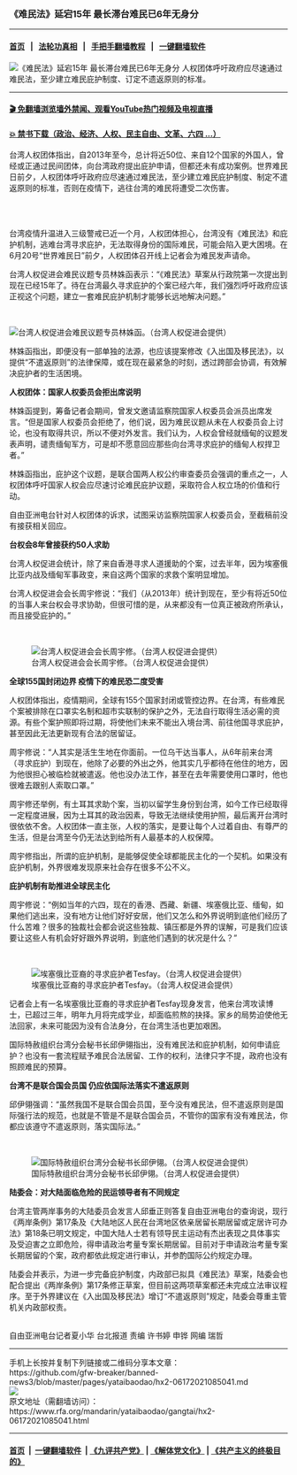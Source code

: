 ### 《难民法》延宕15年 最长滞台难民已6年无身分
------------------------

#### [首页](https://github.com/gfw-breaker/banned-news3/blob/master/README.md) &nbsp;&nbsp;|&nbsp;&nbsp; [法轮功真相](https://github.com/begood0513/basic/blob/master/README.md)  &nbsp;&nbsp;|&nbsp;&nbsp; [手把手翻墙教程](https://github.com/gfw-breaker/guides/wiki)  &nbsp;&nbsp;|&nbsp;&nbsp; [一键翻墙软件](https://github.com/gfw-breaker/nogfw/blob/master/README.md)  



<div id="headerimg">
 <img alt="《难民法》延宕15年 最长滞台难民已6年无身分" src="https://www.rfa.org/mandarin/yataibaodao/gangtai/hx2-06172021085041.html/@@images/66b81c7b-a87c-4f4e-9581-2d0f5c366213.jpeg" title="《难民法》延宕15年 最长滞台难民已6年无身分"/>
 <span class="lead_image_caption">
  人权团体呼吁政府应尽速通过难民法，至少建立难民庇护制度、订定不遗返原则的标准。
 </span>
 <!-- zoomattribute -->
</div>

<hr/>


#### [ 🎬  免翻墙浏览墙外禁闻、观看YouTube热门视频及电视直播](https://github.com/gfw-breaker/HelloWorld)

#### [ 💥  禁书下载（政治、经济、人权、民主自由、文革、六四 ...）](https://github.com/gfw-breaker/books/blob/master/README.md)

<div id="storytext">
 <p>
  台湾人权团体指出，自2013年至今，总计将近50位、来自12个国家的外国人，曾经或正通过民间团体，向台湾政府提出庇护申请，但都还未有成功案例。世界难民日前夕，人权团体呼吁政府应尽速通过难民法，至少建立难民庇护制度、制定不遣返原则的标准，否则在疫情下，逃往台湾的难民将遭受二次伤害。
 </p>
 <p>
  <br/>
 </p>
 <p>
  <br/>
  台湾疫情升温进入三级警戒已近一个月，人权团体担心，台湾没有《难民法》和庇护机制，逃难台湾寻求庇护，无法取得身份的国际难民，可能会陷入更大困境。在6月20号“世界难民日”前夕，人权团体召开线上记者会为难民发声请命。
 </p>
 <p>
  台湾人权促进会难民议题专员林姝函表示：“《难民法》草案从行政院第一次提出到现在已经15年了。待在台湾最久寻求庇护的个案已经六年，我们强烈呼吁政府应该正视这个问题，建立一套难民庇护机制才能够长远地解决问题。”
 </p>
 <p>
  <br/>
 </p>
 <p>
  <img alt="台湾人权促进会难民议题专员林姝函。（台湾人权促进会提供）" class="image-richtext image-inline captioned" src="https://www.rfa.org/mandarin/yataibaodao/gangtai/hx2-06172021085041.html/2.jpg" title="台湾人权促进会难民议题专员林姝函。（台湾人权促进会提供）"/>
 </p>
 <p>
  林姝函指出，即便没有一部单独的法源，也应该提案修改《入出国及移民法》，以提供“不遣返原则”的法律保障，或在现在最紧急的时刻，透过跨部会协调，有效解决庇护者的生活困境。
 </p>
 <p>
  <strong>
   人权团体：国家人权委员会拒出席说明
  </strong>
 </p>
 <p>
  林姝函提到，筹备记者会期间，曾发文邀请监察院国家人权委员会派员出席发言。“但是国家人权委员会拒绝了，他们说，因为难民议题从未在人权委员会上讨论，也没有取得共识，所以不便对外发言。我们认为，人权会曾经就缅甸的议题发表声明，谴责缅甸军方，可是却不愿意回应那些向台湾寻求庇护的缅甸人权捍卫者。”
 </p>
 <p>
  林姝函指出，庇护这个议题，是联合国两人权公约审查委员会强调的重点之一，人权团体呼吁国家人权会应尽速讨论难民庇护议题，采取符合人权立场的价值和行动。
 </p>
 <p>
  自由亚洲电台针对人权团体的诉求，试图采访监察院国家人权委员会，至截稿前没有接获相关回应。
 </p>
 <p>
  <strong>
   台权会8年曾接获约50人求助
  </strong>
 </p>
 <p>
  台湾人权促进会统计，除了来自香港寻求人道援助的个案，过去半年，因为埃塞俄比亚内战及缅甸军事政变，来自这两个国家的求救个案明显增加。
 </p>
 <p>
  台湾人权促进会会长周宇修说：“我们（从2013年）统计到现在，至少有将近50位的当事人来台权会寻求协助，但很可惜的是，从来都没有一位真正被政府所承认，而且接受庇护的。”
 </p>
 <p>
  <br/>
 </p>
 <p>
  <figure class="image-richtext image-inline captioned" style="width:1500px;">
   <img alt="台湾人权促进会会长周宇修。（台湾人权促进会提供）" src="https://www.rfa.org/mandarin/yataibaodao/gangtai/hx2-06172021085041.html/3.jpg/@@images/b1925125-622d-4a6b-aad3-5fc65194a0df.jpeg" title="3.jpg"/>
   <figcaption class="image-caption">
    台湾人权促进会会长周宇修。（台湾人权促进会提供）
   </figcaption>
   <small>
   </small>
  </figure>
 </p>
 <p>
  <strong>
   全球155国封闭边界 疫情下的难民恐二度受害
  </strong>
 </p>
 <p>
  人权团体指出，疫情期间，全球有155个国家封闭或管控边界。在台湾，有些难民个案被排除在口罩实名制和超市实联制的保护之外，无法自行取得生活必需的资源。有些个案护照即将过期，将使他们未来不能出入境台湾、前往他国寻求庇护，甚至因此无法更新现有合法的居留证。
 </p>
 <p>
  周宇修说：“人其实是活生生地在你面前。一位乌干达当事人，从6年前来台湾（寻求庇护）到现在，他除了必要的外出之外，他其实几乎都待在他住的地方，因为他很担心被临检就被遣返。他也没办法工作，甚至在去年需要使用口罩时，他也很难去跟别人索取口罩。”
 </p>
 <p>
  周宇修还举例，有土耳其求助个案，当初以留学生身份到台湾，如今工作已经取得一定程度进展，因为土耳其的政治因素，导致无法继续使用护照，最后离开台湾时很依依不舍。人权团体一直主张，人权的落实，是要让每个人过着自由、有尊严的生活，但是台湾至今仍无法达到给所有人最基本的人权保障。
 </p>
 <p>
  周宇修指出，所谓的庇护机制，是能够促使全球都能民主化的一个契机。如果没有庇护机制，外界很难发现原来社会存在很多不公不义。
 </p>
 <p>
  <strong>
   庇护机制有助推进全球民主化
  </strong>
 </p>
 <p>
  周宇修说：“例如当年的六四，现在的香港、西藏、新疆、埃塞俄比亚、缅甸，如果他们逃出来，没有地方让他们好好安居，他们又怎么和外界说明到底他们经历了什么苦难？很多的独裁社会都会说这些独裁、镇压都是外界的误解，可是我们应该要让这些人有机会好好跟外界说明，到底他们遇到的状况是什么？”
 </p>
 <p>
  <br/>
 </p>
 <p>
  <figure class="image-richtext image-inline captioned" style="width:1500px;">
   <img alt="埃塞俄比亚裔的寻求庇护者Tesfay。（台湾人权促进会提供）" src="https://www.rfa.org/mandarin/yataibaodao/gangtai/hx2-06172021085041.html/4.jpg/@@images/f05271cc-9543-482c-b625-0a0ec15b692d.jpeg" title="4.jpg"/>
   <figcaption class="image-caption">
    埃塞俄比亚裔的寻求庇护者Tesfay。（台湾人权促进会提供）
   </figcaption>
   <small>
   </small>
  </figure>
 </p>
 <p>
  记者会上有一名埃塞俄比亚裔的寻求庇护者Tesfay现身发言，他来台湾攻读博士，已超过三年，明年九月将完成学业，却面临煎熬的抉择。家乡的局势迫使他无法回家，未来可能因为没有合法身分，在台湾生活也更加艰困。
 </p>
 <p>
  国际特赦组织台湾分会秘书长邱伊翎指出，没有难民法和庇护机制，如何申请庇护？也没有一套流程赋予难民合法居留、工作的权利，法律只字不提，政府也没有照顾难民的预算。
 </p>
 <p>
  <strong>
   台湾不是联合国会员国 仍应依国际法落实不遣返原则
  </strong>
 </p>
 <p>
  邱伊翎强调：“虽然我国不是联合国会员国，至今没有难民法，但不遣返原则是国际强行法的规范，也就是不管是不是联合国会员，不管你的国家有没有难民法，你都应该遵守不遣返原则，落实国际法。”
 </p>
 <p>
  <br/>
 </p>
 <p>
  <figure class="image-richtext image-inline captioned" style="width:1500px;">
   <img alt="国际特赦组织台湾分会秘书长邱伊翎。（台湾人权促进会提供）" src="https://www.rfa.org/mandarin/yataibaodao/gangtai/hx2-06172021085041.html/5.jpg/@@images/72ba61e9-8f93-4d07-a74e-7ed841c0c005.jpeg" title="5.jpg"/>
   <figcaption class="image-caption">
    国际特赦组织台湾分会秘书长邱伊翎。（台湾人权促进会提供）
   </figcaption>
   <small>
   </small>
  </figure>
 </p>
 <p>
  <strong>
   陆委会：对大陆面临危险的民运领导者有不同规定
  </strong>
 </p>
 <p>
  台湾主管两岸事务的大陆委员会发言人邱垂正则答复自由亚洲电台的查询说，现行《两岸条例》第17条及《大陆地区人民在台湾地区依亲居留长期居留或定居许可办法》第18条已明文规定，中国大陆人士若有领导民主运动有杰出表现之具体事实及受迫害之立即危险，得申请政治考量专案长期居留。目前对于申请政治考量专案长期居留的个案，政府都依此规定进行审认，并参酌国际公约规定办理。
 </p>
 <p>
  陆委会并表示，为进一步完备庇护制度，内政部已拟具《难民法》草案，陆委会也配合提出《两岸条例》第17条修正草案，但目前这两项草案都还未完成立法审议程序。至于外界建议在《入出国及移民法》增订“不遣返原则”规定，陆委会尊重主管机关内政部权责。
 </p>
 <p>
  <br/>
  自由亚洲电台记者夏小华 台北报道 责编 许书婷 申铧 网编 瑞哲
 </p>
</div>

<hr/>
手机上长按并复制下列链接或二维码分享本文章：<br/>
https://github.com/gfw-breaker/banned-news3/blob/master/pages/yataibaodao/hx2-06172021085041.md <br/>
<a href='https://github.com/gfw-breaker/banned-news3/blob/master/pages/yataibaodao/hx2-06172021085041.md'><img src='https://github.com/gfw-breaker/banned-news3/blob/master/pages/yataibaodao/hx2-06172021085041.md.png'/></a> <br/>
原文地址（需翻墙访问）：https://www.rfa.org/mandarin/yataibaodao/gangtai/hx2-06172021085041.html


------------------------
#### [首页](https://github.com/gfw-breaker/banned-news3/blob/master/README.md) &nbsp;|&nbsp; [一键翻墙软件](https://github.com/gfw-breaker/nogfw/blob/master/README.md) &nbsp;| [《九评共产党》](https://github.com/gfw-breaker/9ping.md/blob/master/README.md#九评之一评共产党是什么) | [《解体党文化》](https://github.com/gfw-breaker/jtdwh.md/blob/master/README.md) | [《共产主义的终极目的》](https://github.com/gfw-breaker/gczydzjmd.md/blob/master/README.md)


<img src='http://gfw-breaker.win/banned-news3/pages/yataibaodao/hx2-06172021085041.md' width='0px' height='0px'/>